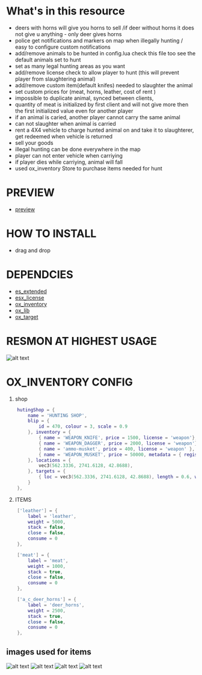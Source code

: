 # What's in this resource
+ deers with horns will give you horns to sell /if deer without horns it does not give u anything - only deer gives horns
+ police get notifications and markers on map when illegally hunting / easy to configure custom notifications 
+ add/remove animals to be hunted in config.lua check this file too see the default animals set to hunt 
+ set as many legal hunting areas as you want 
+ add/remove license check to allow player to hunt (this will prevent player from slaughtering animal)
+ add/remove custom item(default knifes) needed to slaughter the animal
+ set custom prices for (meat, horns, leather, cost of rent )
+ impossible to duplicate animal, synced between clients, 
+ quantity of meat is initialized by first client and will not give more then the first initialized value even for another player
+ if an animal is caried, another player cannot carry the same animal 
+ can not slaughter when animal is carried
+ rent a 4X4 vehicle to charge hunted animal on and take it to slaughterer, get redeemed when vehicle is returned 
+ sell your goods 
+ illegal hunting can be done everywhere in the map
+ player can not enter vehicle when carriying
+ if player dies while carriying, animal will fall 
+ used ox_inventory Store to purchase items needed for hunt

# PREVIEW
- <a href="https://youtu.be/4BJ8PjH5P8A">preview</a>

# HOW TO INSTALL
+ drag and drop

# DEPENDCIES
 - <a href="https://github.com/ESX-Org/es_extended">es_extended</a>
 - <a href="https://github.com/ESX-Org/esx_license">esx_license</a> 
 - <a href="https://github.com/overextended/ox_inventory">ox_inventory</a>
 - <a href="https://github.com/overextended/ox_lib">ox_lib</a>
 - <a href="https://github.com/overextended/ox_target">ox_target</a>

# RESMON AT HIGHEST USAGE
![alt text](https://i.imgur.com/wJfWxNK.png "perfs") 

# 	OX_INVENTORY CONFIG
1. shop
```lua
    hutingShop = {
		name = 'HUNTING SHOP',
		blip = {
			id = 470, colour = 3, scale = 0.9
		}, inventory = {
			{ name = 'WEAPON_KNIFE', price = 1500, license = 'weapon'},--add other licenses here 
			{ name = 'WEAPON_DAGGER', price = 2000, license = 'weapon'},
			{ name = 'ammo-musket', price = 400, license = 'weapon' },
			{ name = 'WEAPON_MUSKET', price = 50000, metadata = { registered = true }, license = 'weapon' }, 
		}, locations = {
			vec3(562.3336, 2741.6128, 42.8688),
		}, targets = {
			{ loc = vec3(562.3336, 2741.6128, 42.8688), length = 0.6, width = 0.5, heading = 189.0, minZ = 42.5688, maxZ = 43.8688, distance = 3.0 },
		}
	},
```
2. ITEMS
```lua
	['leather'] = {
		label = 'leather',
		weight = 5000,
		stack = false,
		close = false,
		consume = 0
	},

	['meat'] = {
		label = 'meat',
		weight = 1000,
		stack = true,
		close = false,
		consume = 0
	},

	['a_c_deer_horns'] = {
		label = 'deer_horns',
		weight = 2500,
		stack = true,
		close = false,
		consume = 0
	},
```
## images used for items 
![alt text](https://i.imgur.com/T5CMwjB.png "MEAT") 
![alt text](https://i.imgur.com/25H7bys.png "leather") 
![alt text](https://i.imgur.com/kwdrzYs.png "DAGGER") 
![alt text](https://i.imgur.com/eVDPru6.png "HORNS")  